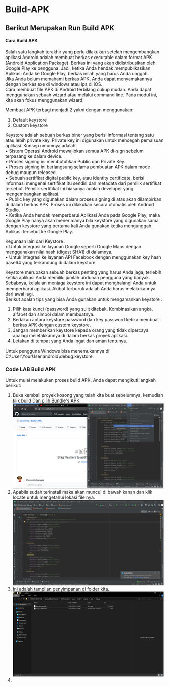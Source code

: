 # Build-APK
## Berikut Merupakan Run Build APK <br>

#### Cara Build APK
Salah satu langkah terakhir yang perlu dilakukan setelah mengembangkan aplikasi Android adalah membuat berkas executable dalam format APK (Android Application Package). Berkas ini yang akan didistribusikan oleh Google Play ke pengguna. Jadi, ketika Anda hendak mempublikasikan Aplikasi Anda ke Google Play, berkas inilah yang harus Anda unggah. <br>
Jika Anda belum memahami berkas APK, Anda dapat menyamakannya dengan berkas exe di windows atau ipa di iOS.<br>
Cara membuat file APK di Android terbilang cukup mudah. Anda dapat menggunakan sebuah wizard atau melalui command line. Pada modul ini, kita akan fokus menggunakan wizard. <br>

Membuat APK terbagi menjadi 2 yakni dengan menggunakan: <br>
1.	Default keystore <br>
2.	Custom keystore <br>


Keystore adalah sebuah berkas biner yang berisi informasi tentang satu atau lebih private key. Private key ini digunakan untuk mencegah pemalsuan aplikasi. Konsep umumnya adalah: <br>
•	Sistem Operasi Android mewajibkan semua APK di-sign sebelum terpasang ke dalam device. <br>
•	Proses signing ini membutuhkan Public dan Private Key. <br>
•	Proses signing ini berlangsung selama pembuatan APK dalam mode debug maupun released. <br>
•	Sebuah sertifikat digital public key, atau identity certificate, berisi informasi mengenai sertifikat itu sendiri dan metadata dari pemilik sertifikat tersebut. Pemilik sertifikat ini biasanya adalah developer yang mengembangkan aplikasi. <br>
•	Public key yang digunakan dalam proses signing di atas akan dilampirkan di dalam berkas APK. Proses ini dilakukan secara otomatis oleh Android Studio. <br>
•	Ketika Anda hendak memperbarui Aplikasi Anda pada Google Play, maka Google Play hanya akan menerimanya bila keystore yang digunakan sama dengan keystore yang pertama kali Anda gunakan ketika mengunggah Aplikasi tersebut ke Google Play. <br>


Kegunaan lain dari Keystore : <br>
•	Untuk integrasi ke layanan Google seperti Google Maps dengan menggunakan nilai hash (digest SHA1) di dalamnya. <br>
•	Untuk integrasi ke layanan API Facebook dengan menggunakan key hash base64 yang terkandung di dalam keystore. <br>


Keystore merupakan sebuah berkas penting yang harus Anda jaga, terlebih ketika aplikasi Anda memiliki jumlah unduhan pengguna yang banyak. Sebabnya, kelalaian menjaga keystore ini dapat menghalangi Anda untuk memperbarui aplikasi. Akibat terburuk adalah Anda harus melakukannya dari awal lagi. <br>
Berikut adalah tips yang bisa Anda gunakan untuk mengamankan keystore : <br>
1.	Pilih kata kunci (password) yang sulit ditebak. Kombinasikan angka, alfabet dan simbol dalam membuatnya. <br>
2.	Bedakan antara keystore password dan key password ketika membuat berkas APK dengan custom keystore. <br>
3.	Jangan memberikan keystore kepada orang yang tidak dipercaya apalagi meletakkannya di dalam berkas proyek aplikasi. <br>
4.	Letakan di tempat yang Anda ingat dan aman tentunya. <br>

Untuk pengguna Windows bisa menemukannya di  C:\User\YourUser\.android\debug.keystore.

### Code LAB Build APK <br>
Untuk mulai melakukan proses build APK, Anda dapat mengikuti langkah berikut: <br>
1. Buka kembali proyek kosong yang telah kita buat sebelumnya, kemudian klik build Dan pilih Bundle's APK. <br>
![Alt Text](https://github.com/adam033/Build-APK/blob/master/Screenshot%20(237).png) <br>
2. Apabila sudah terinstall maka akan muncul di bawah kanan dan klik locate untuk mengetahui lokasi file nya. <br>
![Alt Text](https://github.com/adam033/Build-APK/blob/master/Screenshot%20(238).png) <br>
3. Ini adalah tampilan penyimpanan di folder kita.
![Alt Text](https://github.com/adam033/Build-APK/blob/master/Screenshot%20(239).png) <br>
4. 







